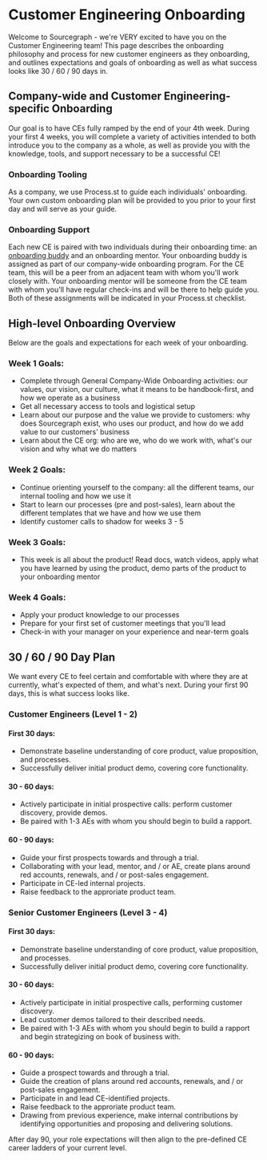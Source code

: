 # Customer Engineering Onboarding

Welcome to Sourcegraph - we're VERY excited to have you on the Customer Engineering team! This page describes the onboarding philosophy and process for new customer engineers as they onboarding, and outlines expectations and goals of onboarding as well as what success looks like 30 / 60 / 90 days in.


## Company-wide and Customer Engineering-specific Onboarding
Our goal is to have CEs fully ramped by the end of your 4th week. During your first 4 weeks, you will complete a variety of activities intended to both introduce you to the company as a whole, as well as provide you with the knowledge, tools, and support necessary to be a successful CE! 

### Onboarding Tooling
As a company, we use Process.st to guide each individuals' onboarding. Your own custom onboarding plan will be provided to you prior to your first day and will serve as your guide.

### Onboarding Support
Each new CE is paired with two individuals during their onboarding time: an [onboarding buddy](../people-ops/onboarding/buddy-program) and an onboarding mentor. Your onboarding buddy is assigned as part of our company-wide onboarding program. For the CE team, this will be a peer from an adjacent team with whom you'll work closely with. Your onboarding mentor will be someone from the CE team with whom you'll have regular check-ins and will be there to help guide you. Both of these assignments will be indicated in your Process.st checklist.



## High-level Onboarding Overview
Below are the goals and expectations for each week of your onboarding.

### Week 1 Goals:
- Complete through General Company-Wide Onboarding activities: our values, our vision, our culture, what it means to be handbook-first, and how we operate as a business
- Get all necessary access to tools and logistical setup
- Learn about our purpose and the value we provide to customers: why does Sourcegraph exist, who uses our product, and how do we add value to our customers' business
- Learn about the CE org: who are we, who do we work with, what's our vision and why what we do matters


### Week 2 Goals:
- Continue orienting yourself to the company: all the different teams, our internal tooling and how we use it
- Start to learn our processes (pre and post-sales), learn about the different templates that we have and how we use them
- Identify customer calls to shadow for weeks 3 - 5


### Week 3 Goals:
- This week is all about the product! Read docs, watch videos, apply what you have learned by using the product, demo parts of the product to your onboarding mentor


### Week 4 Goals:
- Apply your product knowledge to our processes
- Prepare for your first set of customer meetings that you'll lead
- Check-in with your manager on your experience and near-term goals


## 30 / 60 / 90 Day Plan
We want every CE to feel certain and comfortable with where they are at currently, what's expected of them, and what's next. During your first 90 days, this is what success looks like.

### Customer Engineers (Level 1 - 2)

#### First 30 days:
- Demonstrate baseline understanding of core product, value proposition, and processes. 
- Successfully deliver initial product demo, covering core functionality.

#### 30 - 60 days:
- Actively participate in initial prospective calls: perform customer discovery, provide demos. 
- Be paired with 1-3 AEs with whom you should begin to build a rapport.

#### 60 - 90 days:
- Guide your first prospects towards and through a trial. 
- Collaborating with your lead, mentor, and / or AE, create plans around red accounts, renewals, and / or post-sales engagement. 
- Participate in CE-led internal projects. 
- Raise feedback to the approriate product team.


### Senior Customer Engineers (Level 3 - 4)

#### First 30 days:
- Demonstrate baseline understanding of core product, value proposition, and processes. 
- Successfully deliver initial product demo, covering core functionality.

#### 30 - 60 days:
- Actively participate in initial prospective calls, performing customer discovery. 
- Lead customer demos tailored to their described needs. 
- Be paired with 1-3 AEs with whom you should begin to build a rapport and begin strategizing on book of business with.

#### 60 - 90 days:
- Guide a prospect towards and through a trial. 
- Guide the creation of plans around red accounts, renewals, and / or post-sales engagement. 
- Participate in and lead CE-identified projects. 
- Raise feedback to the approriate product team. 
- Drawing from previous experience, make internal contributions by identifying opportunities and proposing and delivering solutions.

After day 90, your role expectations will then align to the pre-defined CE career ladders of your current level.
